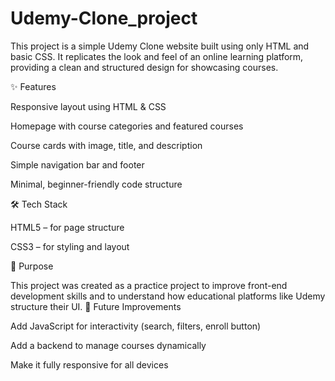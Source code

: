 # Udemy-Clone_project
This project is a simple Udemy Clone website built using only HTML and basic CSS.
It replicates the look and feel of an online learning platform, providing a clean and structured design for showcasing courses.

✨ Features

Responsive layout using HTML & CSS

Homepage with course categories and featured courses

Course cards with image, title, and description

Simple navigation bar and footer

Minimal, beginner-friendly code structure

🛠️ Tech Stack

HTML5 – for page structure

CSS3 – for styling and layout

🎯 Purpose

This project was created as a practice project to improve front-end development skills and to understand how educational platforms like Udemy structure their UI.
🚀 Future Improvements

Add JavaScript for interactivity (search, filters, enroll button)

Add a backend to manage courses dynamically

Make it fully responsive for all devices
